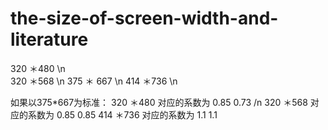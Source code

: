 # the-size-of-screen-width-and-literature
320 ＊480  \n  
320 ＊568  \n
375 ＊ 667  \n
414 ＊736  \n

如果以375*667为标准：
320 ＊480 对应的系数为 0.85 0.73  /n
320 ＊568 对应的系数为 0.85 0.85
414 ＊736 对应的系数为 1.1  1.1
